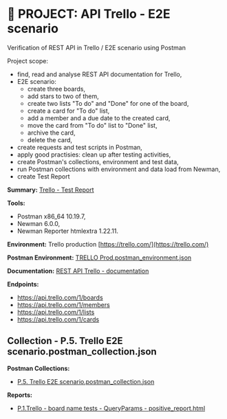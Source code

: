 # :file_folder: PROJECT: API Trello - E2E scenario
Verification of REST API in Trello / E2E scenario using Postman

Project scope:
- find, read and analyse REST API documentation for Trello,
- E2E scenario:
    - create three boards,
    - add stars to two of them,
    - create two lists "To do" and "Done" for one of the board,
    - create a card for "To do" list,
    - add a member and a due date to the created card,
    - move the card from "To do" list to "Done" list,
    - archive the card,
    - delete the card,
- create requests and test scripts in Postman,
- apply good practisies: clean up after testing activities,
- create Postman's collections, environment and test data,
- run Postman collections with environment and data load from Newman,
- create Test Report
  
**Summary:** [Trello - Test Report](https://drive.google.com/file/d/15d9UxWAi-sDo3G0BwWjzmtu9JhtX3BTi/view?usp=drive_link)

**Tools:**
- Postman x86_64 10.19.7,
- Newman 6.0.0,
- Newman Reporter htmlextra 1.22.11.

**Environment:** Trello production [https://trello.com/](https://trello.com/)

**Postman Environment:** [TRELLO Prod.postman_environment.json](https://drive.google.com/file/d/1pHBp8j-vs0dfUFYrQLaAOju6P-sHIQup/view?usp=drive_link)

**Documentation:** [REST API Trello - documentation](https://developer.atlassian.com/cloud/trello/rest/api-group-boards/#api-boards-post)

**Endpoints:** 
- https://api.trello.com/1/boards
- https://api.trello.com/1/members
- https://api.trello.com/1/lists
- https://api.trello.com/1/cards

## Collection - P.5. Trello E2E scenario.postman_collection.json

**Postman Collections:**
- [P.5. Trello E2E scenario.postman_collection.json](https://drive.google.com/file/d/1-u3nVRRlqkmEd7NTcXlvOrVfkNAEzAcA/view?usp=drive_link)

**Reports:**
- [P.1.Trello - board name tests - QueryParams - positive_report.html](https://drive.google.com/file/d/1UcBYL8Ke8I4R1i0aTGkUSnFWAWdewdat/view?usp=drive_link)


